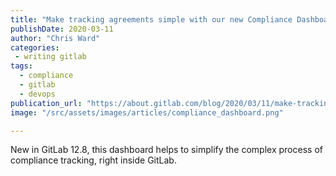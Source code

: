 ```yaml
---
title: "Make tracking agreements simple with our new Compliance Dashboard"
publishDate: 2020-03-11
author: "Chris Ward"
categories:
 - writing gitlab
tags:
  - compliance
  - gitlab
  - devops
publication_url: "https://about.gitlab.com/blog/2020/03/11/make-tracking-agreements-simple-compliance-dashboard/"
image: "/src/assets/images/articles/compliance_dashboard.png"

---
```

New in GitLab 12.8, this dashboard helps to simplify the complex process of compliance tracking, right inside GitLab.